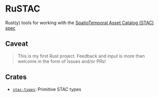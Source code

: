 # RuSTAC

Rust(y) tools for working with the [SpatioTemporal Asset Catalog (STAC) spec](https://stacspec.org/)

## Caveat

> This is my first Rust project. Feedback and input is more than welcome in the form of Issues and/or PRs!

## Crates

* [`stac-types`](./stac-types): Primitive STAC types